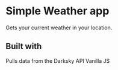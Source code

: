 # Simple Weather app
Gets your current weather in your location.

## Built with
Pulls data from the Darksky API
Vanilla JS

